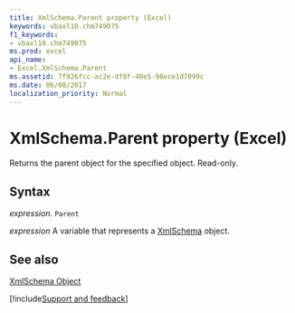 ```yaml
---
title: XmlSchema.Parent property (Excel)
keywords: vbaxl10.chm749075
f1_keywords:
- vbaxl10.chm749075
ms.prod: excel
api_name:
- Excel.XmlSchema.Parent
ms.assetid: 7f926fcc-ac2e-df8f-40e5-98ece1d7099c
ms.date: 06/08/2017
localization_priority: Normal
---
```



# XmlSchema.Parent property (Excel)

Returns the parent object for the specified object. Read-only.


## Syntax

_expression_. `Parent`

_expression_ A variable that represents a [XmlSchema](./Excel.XmlSchema.md) object.


## See also


[XmlSchema Object](Excel.XmlSchema.md)

[!include[Support and feedback](~/includes/feedback-boilerplate.md)]